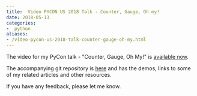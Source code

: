 ```yaml
---
title:  Video PYCON US 2018 Talk - Counter, Gauge, Oh my!
date: 2018-05-13
categories:
-  python
aliases:
- /video-pycon-us-2018-talk-counter-gauge-oh-my.html
---
```


The video for my PyCon talk - "Counter, Gauge, Oh My!" is [available now](https://www.youtube.com/watch?v=R4kMwckrUlg).

The accompanying git repository is [here](https://github.com/amitsaha/python-monitoring-talk#slides) and has
the demos, links to some of my related articles and other resources.

If you have any feedback, please let me know.
